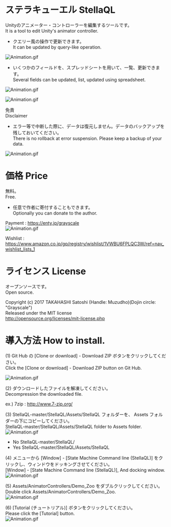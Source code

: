 ﻿# ステラキューエル StellaQL
Unityのアニメーター・コントローラーを編集するツールです。  
It is a tool to edit Unity's animator controller.  

- クエリー風の操作で更新できます。  
It can be updated by query-like operation.  

![Animation.gif](https://github.com/muzudho/StellaQL/blob/master/img/2017-02/201702160552a8b.png?raw=true)  

- いくつかのフィールドを、スプレッドシートを用いて、一覧、更新できます。  
Several fields can be updated, list, updated using spreadsheet.  

![Animation.gif](https://github.com/muzudho/StellaQL/blob/master/img/2017-02/201702160552a9b.png?raw=true)  

![Animation.gif](https://github.com/muzudho/StellaQL/blob/master/img/2017-02/201702160552a10b.png?raw=true)  

免責  
Disclaimer  

- エラー等で中断した際に、データは復元しません。データのバックアップを残しておいてください。  
There is no rollback at error suspension. Please keep a backup of your data.  

![Animation.gif](https://github.com/muzudho/StellaQL/blob/master/img/2017-02/201702110107a41b.png?raw=true)  

# 価格 Price
無料。  
Free.  

- 任意で作者に寄付することもできます。  
Optionally you can donate to the author.  

Payment : https://enty.jp/grayscale  
![Animation.gif](https://github.com/muzudho/StellaQL/blob/master/img/2017-02/201702160807a2b.png?raw=true)  

Wishlist : https://www.amazon.co.jp/gp/registry/wishlist/1VWBU6FPLQC3W/ref=nav_wishlist_lists_1

# ライセンス License
オープンソースです。  
Open source.  

Copyright (c) 2017 TAKAHASHI Satoshi (Handle: Muzudho)(Dojin circle: "Grayscale")  
Released under the MIT license  
http://opensource.org/licenses/mit-license.php  

# 導入方法 How to install.
(1) Git Hub の [Clone or download] - Download ZIP ボタンをクリックしてください。  
Click the [Clone or download] - Download ZIP button on Git Hub.  

![Animation.gif](https://github.com/muzudho/StellaQL/blob/master/img/2017-02/201702160807a1b.png?raw=true)  

(2) ダウンロードしたファイルを解凍してください。  
Decompression the downloaded file.   

ex.) 7zip : http://www.7-zip.org/  

(3) StellaQL-master/StellaQL/Assets/StellaQL フォルダーを、 Assets フォルダーの下にコピーしてください。  
StellaQL-master/StellaQL/Assets/StellaQL folder to Assets folder.  
![Animation.gif](https://github.com/muzudho/StellaQL/blob/master/img/2017-02/201702151752gif81.gif?raw=true)  

- No  StellaQL-master/StellaQL/
- Yes StellaQL-master/StellaQL/Assets/StellaQL

(4) メニューから [Window] - [State Machine Command line (StellaQL)] をクリックし、ウィンドウをドッキングさせてください。  
[Window] - [State Machine Command line (StellaQL)], And docking window.  
![Animation.gif](https://github.com/muzudho/StellaQL/blob/master/img/2017-02/201702151752gif82.gif?raw=true)  
                                     

(5) Assets/AnimatorControllers/Demo_Zoo をダブルクリックしてください。  
Double click Assets/AnimatorControllers/Demo_Zoo.  
![Animation.gif](https://github.com/muzudho/StellaQL/blob/master/img/2017-02/201702160428gif83.gif?raw=true)  

(6) [Tutorial (チュートリアル)] ボタンをクリックしてください。  
Please click the [Tutorial] button.  
![Animation.gif](https://github.com/muzudho/StellaQL/blob/master/img/2017-02/201702160428gif84.gif?raw=true)  











